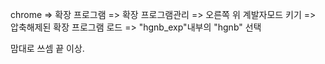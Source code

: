 chrome => 확장 프로그램 => 확장 프로그램관리 => 오른쪽 위 계발자모드 키기
=> 압축해제된 확장 프로그램 로드 => "hgnb_exp"내부의 "hgnb" 선택


맘대로 쓰셈
끝
이상.

